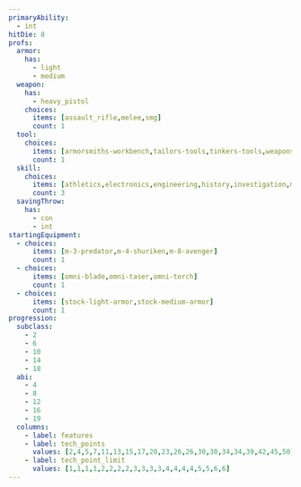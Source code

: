 ```yaml
---
primaryAbility:
  - int
hitDie: 8
profs:
  armor:
    has:
      - light
      - medium
  weapon:
    has:
      - heavy_pistol
    choices:
      items: [assault_rifle,melee,smg]
      count: 1
  tool:
    choices:
      items: [armorsmiths-workbench,tailors-tools,tinkers-tools,weaponsmiths-workbench]
      count: 1
  skill:
    choices:
      items: [athletics,electronics,engineering,history,investigation,medicine,science,vehicle-handling]
      count: 3
  savingThrow:
    has:
      - con
      - int
startingEquipment:
  - choices:
      items: [m-3-predator,m-4-shuriken,m-8-avenger]
      count: 1
  - choices:
      items: [omni-blade,omni-taser,omni-torch]
      count: 1
  - choices:
      items: [stock-light-armor,stock-medium-armor]
      count: 1
progression:
  subclass:
    - 2
    - 6
    - 10
    - 14
    - 18
  abi:
    - 4
    - 8
    - 12
    - 16
    - 19
  columns:
    - label: features
    - label: tech_points
      values: [2,4,5,7,11,13,15,17,20,23,26,26,30,30,34,34,39,42,45,50]
    - label: tech_point_limit
      values: [1,1,1,1,2,2,2,2,3,3,3,3,4,4,4,4,5,5,6,6]
---
```

